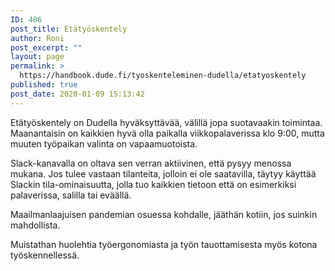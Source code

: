 ```yaml
---
ID: 486
post_title: Etätyöskentely
author: Roni
post_excerpt: ""
layout: page
permalink: >
  https://handbook.dude.fi/tyoskenteleminen-dudella/etatyoskentely
published: true
post_date: 2020-01-09 15:13:42
---
```

Etätyöskentely on Dudella hyväksyttävää, välillä jopa suotavaakin toimintaa. Maanantaisin on kaikkien hyvä olla paikalla viikkopalaverissa klo 9:00, mutta muuten työpaikan valinta on vapaamuotoista.

Slack-kanavalla on oltava sen verran aktiivinen, että pysyy menossa mukana. Jos tulee vastaan tilanteita, jolloin ei ole saatavilla, täytyy käyttää Slackin tila-ominaisuutta, jolla tuo kaikkien tietoon että on esimerkiksi palaverissa, salilla tai eväällä.

Maailmanlaajuisen pandemian osuessa kohdalle, jääthän kotiin, jos suinkin mahdollista.

Muistathan huolehtia työergonomiasta ja työn tauottamisesta myös kotona työskennellessä.